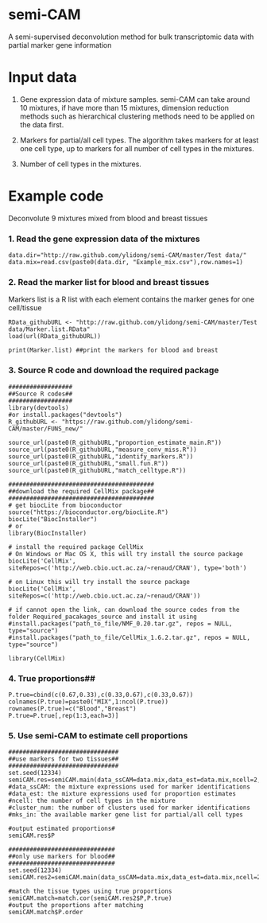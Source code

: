 # semi-CAM
A semi-supervised deconvolution method for bulk transcriptomic data with partial marker gene information


# Input data 

1. Gene expression data of mixture samples. semi-CAM can take around 10 mixtures, if have more than 15 mixtures, dimension reduction methods such as hierarchical clustering methods need to be applied on the data first. 

2. Markers for partial/all cell types. The algorithm takes markers for at least one cell type, up to markers for all number of cell types in the mixtures.

3. Number of cell types in the mixtures. 


# Example code

Deconvolute 9 mixtures mixed from blood and breast tissues

### 1. Read the gene expression data of the mixtures

```
data.dir="http://raw.github.com/ylidong/semi-CAM/master/Test data/"
data.mix=read.csv(paste0(data.dir, "Example_mix.csv"),row.names=1)
```

### 2. Read the marker list for blood and breast tissues

Markers list is a R list with each element contains the marker genes for one cell/tissue

```
RData_githubURL <- "http://raw.github.com/ylidong/semi-CAM/master/Test data/Marker.list.RData"
load(url(RData_githubURL))

print(Marker.list) ##print the markers for blood and breast
```

### 3. Source R code and download the required package
```
##################
##Source R codes##
##################
library(devtools)
#or install.packages("devtools")
R_githubURL <- "https://raw.github.com/ylidong/semi-CAM/master/FUNS_new/"

source_url(paste0(R_githubURL,"proportion_estimate_main.R"))
source_url(paste0(R_githubURL,"measure_conv_miss.R"))
source_url(paste0(R_githubURL,"identify_markers.R"))
source_url(paste0(R_githubURL,"small.fun.R"))
source_url(paste0(R_githubURL,"match_celltype.R"))

#########################################
##download the required CellMix package##
#########################################
# get biocLite from bioconductor
source("https://bioconductor.org/biocLite.R")
biocLite("BiocInstaller")
# or
library(BiocInstaller)

# install the required package CellMix
# On Windows or Mac OS X, this will try install the source package 
biocLite('CellMix', siteRepos=c('http://web.cbio.uct.ac.za/~renaud/CRAN'), type='both')

# on Linux this will try install the source package 
biocLite('CellMix', siteRepos=c('http://web.cbio.uct.ac.za/~renaud/CRAN'))

# if cannot open the link, can download the source codes from the folder Required_pacakages_source and install it using 
#install.packages("path_to_file/NMF_0.20.tar.gz", repos = NULL, type="source")
#install.packages("path_to_file/CellMix_1.6.2.tar.gz", repos = NULL, type="source")

library(CellMix)

```

### 4. True proportions##
```
P.true=cbind(c(0.67,0.33),c(0.33,0.67),c(0.33,0.67))
colnames(P.true)=paste0("MIX",1:ncol(P.true))
rownames(P.true)=c("Blood","Breast")
P.true=P.true[,rep(1:3,each=3)]
```
### 5. Use semi-CAM to estimate cell proportions

```
###############################
##use markers for two tissues##
###############################
set.seed(12334)
semiCAM.res=semiCAM.main(data_ssCAM=data.mix,data_est=data.mix,ncell=2,cluster_num=50,mks_in=Marker.list)
#data_ssCAM: the mixture expressions used for marker identifications
#data_est: the mixture expressions used for proportion estimates 
#ncell: the number of cell types in the mixture
#cluster_num: the number of clusters used for marker identifications
#mks_in: the available marker gene list for partial/all cell types

#output estimated proportions#
semiCAM.res$P

##############################
##only use markers for blood##
##############################
set.seed(12334)
semiCAM.res2=semiCAM.main(data_ssCAM=data.mix,data_est=data.mix,ncell=2,cluster_num=50,mks_in=Marker.list[1])

#match the tissue types using true proportions
semiCAM.match=match.cor(semiCAM.res2$P,P.true)
#output the proportions after matching
semiCAM.match$P.order

```